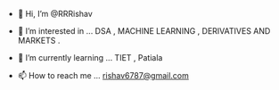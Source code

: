 - 👋 Hi, I’m @RRRishav
- 👀 I’m interested in ... DSA , MACHINE LEARNING , DERIVATIVES AND MARKETS .
- 🌱 I’m currently learning ... TIET , Patiala

- 📫 How to reach me ... rishav6787@gmail.com


<!---
RRRishav/RRRishav is a ✨ special ✨ repository because its `README.md` (this file) appears on your GitHub profile.
You can click the Preview link to take a look at your changes.
--->
